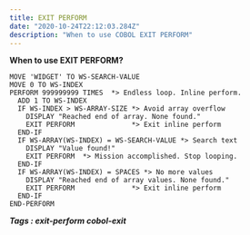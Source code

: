 ```yaml
---
title: EXIT PERFORM
date: "2020-10-24T22:12:03.284Z"
description: "When to use COBOL EXIT PERFORM"
---
```



**When to use EXIT PERFORM?**

    MOVE 'WIDGET' TO WS-SEARCH-VALUE  
    MOVE 0 TO WS-INDEX  
    PERFORM 999999999 TIMES  *> Endless loop. Inline perform.
      ADD 1 TO WS-INDEX  
      IF WS-INDEX > WS-ARRAY-SIZE *> Avoid array overflow  
        DISPLAY "Reached end of array. None found."  
        EXIT PERFORM              *> Exit inline perform  
      END-IF  
      IF WS-ARRAY(WS-INDEX) = WS-SEARCH-VALUE *> Search text  
        DISPLAY "Value found!"  
        EXIT PERFORM  *> Mission accomplished. Stop looping.
      END-IF  
      IF WS-ARRAY(WS-INDEX) = SPACES *> No more values  
        DISPLAY "Reached end of array values. None found."  
        EXIT PERFORM              *> Exit inline perform  
      END-IF  
    END-PERFORM  

***Tags : exit-perform cobol-exit***
